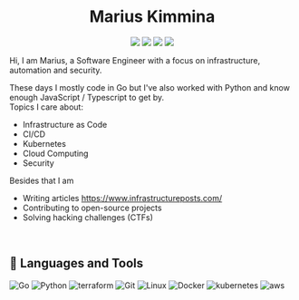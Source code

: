 <h1 align="center">Marius Kimmina</h1>
<p align="center">
    <a href="https://linkedin.com/" alt="LinkedIn">
        <img src="https://img.shields.io/badge/LinkedIn-blue?style=for-the-badge&logo=linkedin&logoColor=white" /></a>
    <a rel="me" href="https://infosec.exchange/@mariuskimmina" alt="Mastodon">
        <img src="https://img.shields.io/badge/Mastodon-blue?style=for-the-badge&logo=mastodon&logoColor=white" /></a>
    <a href="https://mariuskimmina.com/" alt="Website">
        <img src="https://img.shields.io/badge/-Website-blue?style=for-the-badge&logo=hugo&logoColor=white" /></a>
    <a href="https://www.infrastructureposts.com/" alt="Blog">
        <img src="https://img.shields.io/badge/-Blog-blue?style=for-the-badge&logo=substack&logoColor=white" /></a>
</p>

Hi, I am Marius, a Software Engineer with a focus on infrastructure, automation and security.  

These days I mostly code in Go but I've also worked with Python and know enough JavaScript / Typescript to get by.    
Topics I care about:
- Infrastructure as Code
- CI/CD
- Kubernetes 
- Cloud Computing
- Security

Besides that I am

* Writing articles https://www.infrastructureposts.com/
* Contributing to open-source projects
* Solving hacking challenges (CTFs)

<br />

## 🧰 Languages and Tools
<p>
<img src="https://img.shields.io/badge/Go-00ADD8?style=for-the-badge&logo=go&logoColor=white" alt="Go"/>
<img src="https://img.shields.io/badge/Python-14354C?style=for-the-badge&logo=python&logoColor=white" alt="Python"/>
<img src="https://img.shields.io/badge/terraform-%235835CC.svg?style=for-the-badge&logo=terraform&logoColor=white" alt="terraform">
<img src="https://img.shields.io/badge/GIT-E44C30?style=for-the-badge&logo=git&logoColor=white" alt="Git"/>
<img src="https://img.shields.io/badge/Linux-FCC624?style=for-the-badge&logo=linux&logoColor=black" alt="Linux">
<img src="https://img.shields.io/badge/docker-%230db7ed.svg?style=for-the-badge&logo=docker&logoColor=white" alt="Docker">
<img src="https://img.shields.io/badge/kubernetes-%23326ce5.svg?style=for-the-badge&logo=kubernetes&logoColor=white" alt="kubernetes">
<img src="https://img.shields.io/badge/Amazon_AWS-232F3E?style=for-the-badge&logo=amazon-aws&logoColor=white" alt="aws">
</p>   

<br />
